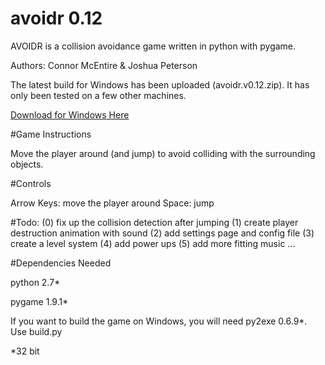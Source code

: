 avoidr 0.12
======

AVOIDR is a collision avoidance game written in python with pygame.

Authors: Connor McEntire & Joshua Peterson

The latest build for Windows has been uploaded (avoidr.v0.12.zip). It has only been tested on a few other machines. 

[Download for Windows Here](https://bitbucket.org/jcpeterson/avoidr/downloads)

#Game Instructions

Move the player around (and jump) to avoid colliding with the surrounding objects.

#Controls

Arrow Keys: move the player around
Space: jump

#Todo:
(0) fix up the collision detection after jumping
(1) create player destruction animation with sound
(2) add settings page and config file 
(3) create a level system
(4) add power ups
(5) add more fitting music
...

#Dependencies Needed

python 2.7*

pygame 1.9.1*

If you want to build the game on Windows, you will need py2exe 0.6.9*. Use build.py

*32 bit


